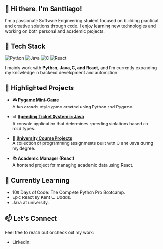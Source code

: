 ## 👋 Hi there, I'm Santtiago!

I'm a passionate Software Engineering student focused on building practical and creative solutions through code. I enjoy learning new technologies and working on both personal and academic projects.

## 🧰 Tech Stack

![Python](https://img.shields.io/badge/Python-3670A0?style=for-the-badge&logo=python&logoColor=ffdd54)
![Java](https://img.shields.io/badge/Java-ED8B00?style=for-the-badge&logo=java&logoColor=white)
![C](https://img.shields.io/badge/C-00599C?style=for-the-badge&logo=c&logoColor=white)
![React](https://img.shields.io/badge/React-20232A?style=for-the-badge&logo=react&logoColor=61DAFB)

I mainly work with **Python, Java, C, and React**, and I'm currently expanding my knowledge in backend development and automation.

## 📌 Highlighted Projects

- 🎮 **[Pygame Mini-Game](https://github.com/yourusername/pygame-mini-game)**  
  A fun arcade-style game created using Python and Pygame.

- 📊 **[Speeding Ticket System in Java](https://github.com/yourusername/java-speeding-ticket)**  
  A console application that determines speeding violations based on road types.

- 🧠 **[University Course Projects](https://github.com/yourusername/uni-projects)**  
  A collection of programming assignments built with C and Java during my degree.

- 📚 **[Academic Manager (React)](https://github.com/yourusername/react-academic-manager)**  
  A frontend project for managing academic data using React.

## 🧠 Currently Learning

- 100 Days of Code: The Complete Python Pro Bootcamp.
- Epic React by Kent C. Dodds.
- Java at university.

## 📫 Let's Connect

Feel free to reach out or check out my work:

- LinkedIn:
